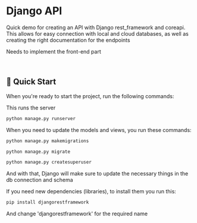 # Django API

Quick demo for creating an API with Django rest_framework and coreapi. This allows for easy connection with local and cloud databases, as well as creating the right documentation for the endpoints

Needs to implement the front-end part

&nbsp;


## 🚀 Quick Start


When you're ready to start the project, run the following commands:

This runs the server
```sh
python manage.py runserver    
```

When you need to update the models and views, you run these commands:
```sh
python manage.py makemigrations 
```
```sh
python manage.py migrate     
```
```sh
python manage.py createsuperuser 
```
And with that, Django will make sure to update the necessary things in the db connection and schema

If you need new dependencies (libraries), to install them you run this: 
```sh
pip install djangorestframework 
```
And change 'djangorestframework' for the required name






 
